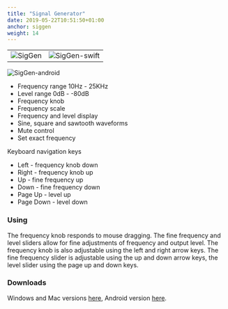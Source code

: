 ```yaml
---
title: "Signal Generator"
date: 2019-05-22T10:51:50+01:00
anchor: siggen
weight: 14
---
```


|     |     |
| --- | --- |
| ![SigGen][1] | ![SigGen-swift][2] |
![SigGen-android][3]

* Frequency range 10Hz - 25KHz
* Level range 0dB - -80dB
* Frequency knob
* Frequency scale
* Frequency and level display
* Sine, square and sawtooth waveforms
* Mute control
* Set exact frequency

Keyboard navigation keys

* Left - frequency knob down
* Right - frequency knob up
* Up - fine frequency up
* Down - fine frequency down
* Page Up - level up
* Page Down - level down

### Using
The frequency knob responds to mouse dragging. The fine frequency and
level sliders allow for fine adjustments of frequency and output
level. The frequency knob is also adjustable using the left and right
arrow keys. The fine frequency slider is adjustable using the up and
down arrow keys, the level slider using the page up and down keys.

### Downloads
Windows and Mac versions [here][4], Android version [here][5].

 [1]: images/SigGen.png
 [2]: images/SigGen-swift.png
 [3]: images/SigGen-android.png
 [4]: https://github.com/billthefarmer/audiotools/releases (https://github.com/billthefarmer/audiotools/releases)
 [5]: https://github.com/billthefarmer/sig-gen/releases (https://github.com/billthefarmer/sig-gen/releases)

